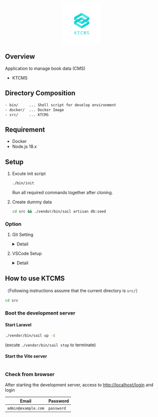 <p align="center">
    <img src="src/resources/images/logo.png" alt="KTCMSのロゴ" width="128" height="128">
</p>

## Overview

Application to manage book data (CMS)

- KTCMS

## Directory Composition

```
- bin/     ... Shell script for develop environment
- docker/  ... Docker Image
- src/     ... KTCMS
```

## Requirement

- Docker
- Node.js 18.x

## Setup

1. Excute init script

   ```sh
   ./bin/init
   ```

   Run all required commands together after cloning.

1. Create dummy data

   ```sh
   cd src && ./vendor/bin/sail artisan db:seed
   ```

### Option

1. Git Setting

   <details>

   <summary>Detail</summary>

   ```sh
   npx husky install
   ```

   Setting to do automatic lint, format before commit.

   </details>

1. VSCode Setup

   <details>

   <summary>Detail</summary>

   1. Extension install

      `.vscode/extensions.json`
      has list of extensions with is convenient in work on this repository/

   1. TypeScript module absolute path import setting

      ```jsonc
      // .vscode/settings.json
      {
        // use absolute path which starts with `@/` to set import path
        "typescript.preferences.importModuleSpecifier": "non-relative"
      }
      ```

   </details>

## How to use KTCMS

（Following instructions assume that the current directory is `src/`）

```sh
cd src
```

### Boot the development server

#### Start Laravel

```sh
./vendor/bin/sail up -d
```

(excute `./vendor/bin/sail stop` to terminate)

#### Start the Vite server

```./vendor/bin/sail npm run devsh

```

### Check from browser

After starting the development server, access to
[http://localhost/login](http://localhost/login) and login

| Email               | Password   |
| ------------------- | ---------- |
| `admin@example.com` | `password` |
